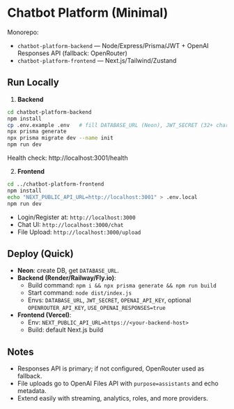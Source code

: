 # Chatbot Platform (Minimal)

Monorepo:
- `chatbot-platform-backend` — Node/Express/Prisma/JWT + OpenAI Responses API (fallback: OpenRouter)
- `chatbot-platform-frontend` — Next.js/Tailwind/Zustand

## Run Locally
1. **Backend**
```bash
cd chatbot-platform-backend
npm install
cp .env.example .env   # fill DATABASE_URL (Neon), JWT_SECRET (32+ chars), OPENAI_API_KEY, optional OPENROUTER_API_KEY
npx prisma generate
npx prisma migrate dev --name init
npm run dev
```
Health check: http://localhost:3001/health

2. **Frontend**
```bash
cd ../chatbot-platform-frontend
npm install
echo "NEXT_PUBLIC_API_URL=http://localhost:3001" > .env.local
npm run dev
```
- Login/Register at: `http://localhost:3000`
- Chat UI: `http://localhost:3000/chat`
- File Upload: `http://localhost:3000/upload`

## Deploy (Quick)
- **Neon**: create DB, get `DATABASE_URL`.
- **Backend (Render/Railway/Fly.io)**:
  - Build command: `npm i && npx prisma generate && npm run build`
  - Start command: `node dist/index.js`
  - Envs: `DATABASE_URL`, `JWT_SECRET`, `OPENAI_API_KEY`, optional `OPENROUTER_API_KEY`, `USE_OPENAI_RESPONSES=true`
- **Frontend (Vercel)**:
  - Env: `NEXT_PUBLIC_API_URL=https://<your-backend-host>`
  - Build: default Next.js build

## Notes
- Responses API is primary; if not configured, OpenRouter used as fallback.
- File uploads go to OpenAI Files API with `purpose=assistants` and echo metadata.
- Extend easily with streaming, analytics, roles, and more providers.
